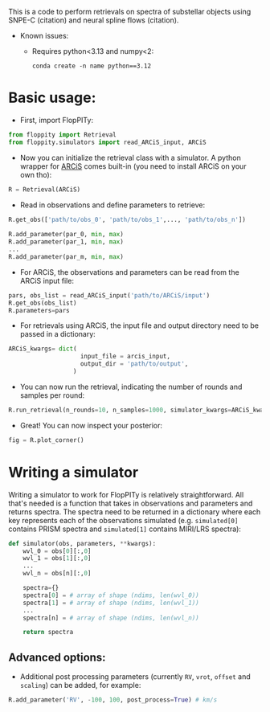 This is a code to perform retrievals on spectra of substellar objects using 
SNPE-C (citation) and neural spline flows (citation).

- Known issues:
    - Requires python<3.13 and numpy<2:
 
      `conda create -n name python==3.12`
     
# Basic usage:
- First, import FlopPITy:
```python
from floppity import Retrieval
from floppity.simulators import read_ARCiS_input, ARCiS
```

- Now you can initialize the retrieval class with a simulator.
  A python wrapper for [ARCiS](https://github.com/michielmin/ARCiS) comes built-in (you need to install ARCiS on your own tho):
  
```python
R = Retrieval(ARCiS)
```

- Read in observations and define parameters to retrieve:
    
```python
R.get_obs(['path/to/obs_0', 'path/to/obs_1',..., 'path/to/obs_n'])
    
R.add_parameter(par_0, min, max)
R.add_parameter(par_1, min, max)
...
R.add_parameter(par_m, min, max)
```

- For ARCiS, the observations and parameters can be read from the ARCiS input file:
    
```python
pars, obs_list = read_ARCiS_input('path/to/ARCiS/input')
R.get_obs(obs_list)
R.parameters=pars
```

- For retrievals using ARCiS, the input file and output directory need to be passed in a dictionary:
  
```python
ARCiS_kwargs= dict(
                    input_file = arcis_input,
                    output_dir = 'path/to/output',
                  )
```

- You can now run the retrieval, indicating the number of rounds and samples per round:

```python
R.run_retrieval(n_rounds=10, n_samples=1000, simulator_kwargs=ARCiS_kwargs)
```

- Great! You can now inspect your posterior:

```python
fig = R.plot_corner()
```

# Writing a simulator

Writing a simulator to work for FlopPITy is relatively straightforward. All that's needed is a function that takes in observations and 
parameters and returns spectra. The spectra need to be returned in a dictionary where each key represents each of the observations simulated (e.g. `simulated[0]` contains PRISM spectra and `simulated[1]` contains MIRI/LRS spectra):

```python
def simulator(obs, parameters, **kwargs):
    wvl_0 = obs[0][:,0]
    wvl_1 = obs[1][:,0]
    ...
    wvl_n = obs[n][:,0]

    spectra={}
    spectra[0] = # array of shape (ndims, len(wvl_0))
    spectra[1] = # array of shape (ndims, len(wvl_1))
    ...
    spectra[n] = # array of shape (ndims, len(wvl_n))

    return spectra
```

## Advanced options:

- Additional post processing parameters (currently `RV`, `vrot`, `offset` and `scaling`) can be added, for example:
    
```python
R.add_parameter('RV', -100, 100, post_process=True) # km/s
```




  

  
  

  

  
